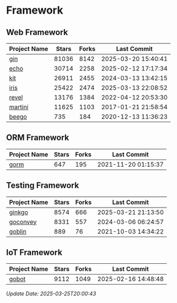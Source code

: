 # Framework

## Web Framework
| Project Name | Stars | Forks | Last Commit |
| ------------ | ----- | ----- | ----------- |
| [gin](https://github.com/gin-gonic/gin) | 81036 | 8142 | 2025-03-20 15:40:41 |
| [echo](https://github.com/labstack/echo) | 30714 | 2258 | 2025-02-12 17:17:34 |
| [kit](https://github.com/go-kit/kit) | 26911 | 2455 | 2024-03-13 13:42:15 |
| [iris](https://github.com/kataras/iris) | 25422 | 2474 | 2025-03-13 22:08:52 |
| [revel](https://github.com/revel/revel) | 13176 | 1384 | 2022-04-12 20:53:30 |
| [martini](https://github.com/go-martini/martini) | 11625 | 1103 | 2017-01-21 21:58:54 |
| [beego](https://github.com/astaxie/beego) | 735 | 184 | 2020-12-13 11:36:23 |

## ORM Framework
| Project Name | Stars | Forks | Last Commit |
| ------------ | ----- | ----- | ----------- |
| [gorm](https://github.com/jinzhu/gorm) | 647 | 195 | 2021-11-20 01:15:37 |

## Testing Framework
| Project Name | Stars | Forks | Last Commit |
| ------------ | ----- | ----- | ----------- |
| [ginkgo](https://github.com/onsi/ginkgo) | 8574 | 666 | 2025-03-21 21:13:50 |
| [goconvey](https://github.com/smartystreets/goconvey) | 8331 | 557 | 2024-03-06 06:24:57 |
| [goblin](https://github.com/franela/goblin) | 889 | 76 | 2021-10-03 14:34:22 |

## IoT Framework
| Project Name | Stars | Forks | Last Commit |
| ------------ | ----- | ----- | ----------- |
| [gobot](https://github.com/hybridgroup/gobot) | 9112 | 1049 | 2025-02-16 14:48:48 |

*Update Date: 2025-03-25T20:00:43*